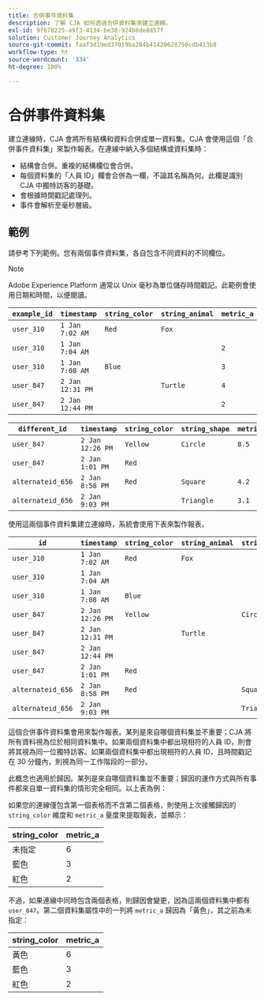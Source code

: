 ```yaml
---
title: 合併事件資料集
description: 了解 CJA 如何透過合併資料集來建立連線。
exl-id: 9f678225-a9f3-4134-be38-924b8de8d57f
solution: Customer Journey Analytics
source-git-commit: faaf3d19ed37019ba284b41420628750cdb413b8
workflow-type: ht
source-wordcount: '334'
ht-degree: 100%

---
```



# 合併事件資料集

建立連線時，CJA 會將所有結構和資料合併成單一資料集。CJA 會使用這個「合併事件資料集」來製作報表。在連線中納入多個結構或資料集時：

* 結構會合併。重複的結構欄位會合併。
* 每個資料集的「人員 ID」欄會合併為一欄，不論其名稱為何。此欄是識別 CJA 中獨特訪客的基礎。
* 會根據時間戳記處理列。
* 事件會解析至毫秒層級。

## 範例

請參考下列範例。您有兩個事件資料集，各自包含不同資料的不同欄位。

>[!NOTE]
>
>Adobe Experience Platform 通常以 Unix 毫秒為單位儲存時間戳記。此範例會使用日期和時間，以便閱讀。

| `example_id` | `timestamp` | `string_color` | `string_animal` | `metric_a` |
| --- | --- | --- | --- | --- |
| `user_310` | `1 Jan 7:02 AM` | `Red` | `Fox` |  |
| `user_310` | `1 Jan 7:04 AM` |  |  | `2` |
| `user_310` | `1 Jan 7:08 AM` | `Blue` |  | `3` |
| `user_847` | `2 Jan 12:31 PM` |  | `Turtle` | `4` |
| `user_847` | `2 Jan 12:44 PM` |  |  | `2` |

| `different_id` | `timestamp` | `string_color` | `string_shape` | `metric_b` |
| --- | --- | --- | --- | --- |
| `user_847` | `2 Jan 12:26 PM` | `Yellow` | `Circle` | `8.5` |
| `user_847` | `2 Jan 1:01 PM` | `Red` |  |  |
| `alternateid_656` | `2 Jan 8:58 PM` | `Red` | `Square` | `4.2` |
| `alternateid_656` | `2 Jan 9:03 PM` |  | `Triangle` | `3.1` |

使用這兩個事件資料集建立連線時，系統會使用下表來製作報表。

| `id` | `timestamp` | `string_color` | `string_animal` | `string_shape` | `metric_a` | `metric_b` |
| --- | --- | --- | --- | --- | --- | --- |
| `user_310` | `1 Jan 7:02 AM` | `Red` | `Fox` |  |  |  |
| `user_310` | `1 Jan 7:04 AM` |  |  |  | `2` |  |
| `user_310` | `1 Jan 7:08 AM` | `Blue` |  |  | `3` |  |
| `user_847` | `2 Jan 12:26 PM` | `Yellow` |  | `Circle` |  | `8.5` |
| `user_847` | `2 Jan 12:31 PM` |  | `Turtle` |  | `4` |  |
| `user_847` | `2 Jan 12:44 PM` |  |  |  | `2` |  |
| `user_847` | `2 Jan 1:01 PM` | `Red` |  |  |  |  |
| `alternateid_656` | `2 Jan 8:58 PM` | `Red` |  | `Square` |  | `4.2` |
| `alternateid_656` | `2 Jan 9:03 PM` |  |  | `Triangle` |  | `3.1` |

這個合併事件資料集會用來製作報表。某列是來自哪個資料集並不重要；CJA 將所有資料視為位於相同資料集中。如果兩個資料集中都出現相符的人員 ID，則會將其視為同一位獨特訪客。如果兩個資料集中都出現相符的人員 ID，且時間戳記在 30 分鐘內，則視為同一工作階段的一部分。

此概念也適用於歸因。某列是來自哪個資料集並不重要；歸因的運作方式與所有事件都來自單一資料集的情形完全相同。以上表為例：

如果您的連線僅包含第一個表格而不含第二個表格，則使用上次接觸歸因的 `string_color` 維度和 `metric_a` 量度來提取報表，並顯示：

| string_color | metric_a |
| --- | --- |
| 未指定 | 6 |
| 藍色 | 3 |
| 紅色 | 2 |

不過，如果連線中同時包含兩個表格，則歸因會變更，因為這兩個資料集中都有 `user_847`。第二個資料集屬性中的一列將 `metric_a` 歸因為「黃色」，其之前為未指定：

| string_color | metric_a |
| --- | --- |
| 黃色 | 6 |
| 藍色 | 3 |
| 紅色 | 2 |

